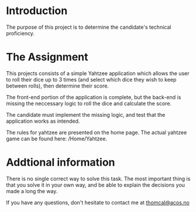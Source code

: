 # Introduction 
The purpose of this project is to determine the candidate's technical proficiency. 

# The Assignment

This projects consists of a simple Yahtzee application which allows the user to roll their dice up to 3 times (and select which dice they wish to keep between rolls), then determine their score. 

The front-end portion of the application is complete, but the back-end is missing the neccessary logic to roll the dice and calculate the score. 

The candidate must implement the missing logic, and test that the application works as intended.

The rules for yahtzee are presented on the home page. The actual yahtzee game can be found here: /Home/Yahtzee.

# Addtional information

There is no single correct way to solve this task. The most important thing is that you solve it in your own way, and be able to explain the decisions you made a long the way.

If you have any questions, don't hesitate to contact me at thomcal@acos.no